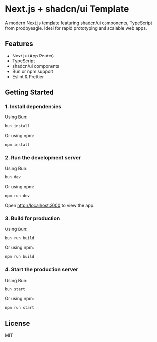 # Next.js + shadcn/ui Template

A modern Next.js template featuring [shadcn/ui](https://ui.shadcn.com/) components, TypeScript from prodbyeagle. Ideal for rapid prototyping and scalable web apps.

## Features

- Next.js (App Router)
- TypeScript
- shadcn/ui components
- Bun or npm support
- Eslint & Prettier

## Getting Started

### 1. Install dependencies

Using Bun:

```sh
bun install
```

Or using npm:

```sh
npm install
```

### 2. Run the development server

Using Bun:

```sh
bun dev
```

Or using npm:

```sh
npm run dev
```

Open [http://localhost:3000](http://localhost:3000) to view the app.

### 3. Build for production

Using Bun:

```sh
bun run build
```

Or using npm:

```sh
npm run build
```

### 4. Start the production server

Using Bun:

```sh
bun start
```

Or using npm:

```sh
npm run start
```

## License

MIT
